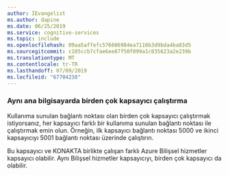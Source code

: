 ```yaml
---
author: IEvangelist
ms.author: dapine
ms.date: 06/25/2019
ms.service: cognitive-services
ms.topic: include
ms.openlocfilehash: 09aa5affefc576606984ea7116b3d9bda4ba83d5
ms.sourcegitcommit: c105ccb7cfae6ee87f50f099a1c035623a2e239b
ms.translationtype: MT
ms.contentlocale: tr-TR
ms.lasthandoff: 07/09/2019
ms.locfileid: "67704238"
---
```

### <a name="run-multiple-containers-on-the-same-host"></a>Aynı ana bilgisayarda birden çok kapsayıcı çalıştırma

Kullanıma sunulan bağlantı noktası olan birden çok kapsayıcı çalıştırmak istiyorsanız, her kapsayıcı farklı bir kullanıma sunulan bağlantı noktası ile çalıştırmak emin olun. Örneğin, ilk kapsayıcı bağlantı noktası 5000 ve ikinci kapsayıcıyı 5001 bağlantı noktası üzerinde çalıştırın.

Bu kapsayıcı ve KONAKTA birlikte çalışan farklı Azure Bilişsel hizmetler kapsayıcı olabilir. Aynı Bilişsel hizmetler kapsayıcıyı, birden çok kapsayıcı da olabilir.
